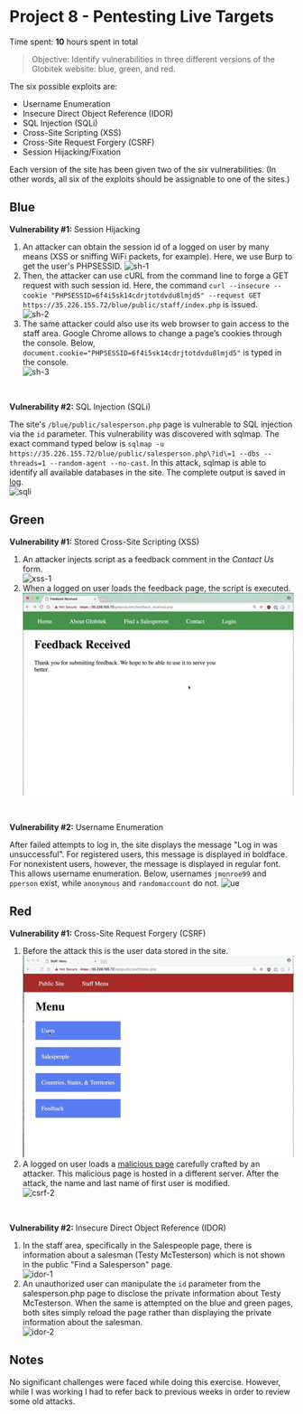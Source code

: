 # Project 8 - Pentesting Live Targets

Time spent: **10** hours spent in total

> Objective: Identify vulnerabilities in three different versions of the Globitek website: blue, green, and red.

The six possible exploits are:
* Username Enumeration
* Insecure Direct Object Reference (IDOR)
* SQL Injection (SQLi)
* Cross-Site Scripting (XSS)
* Cross-Site Request Forgery (CSRF)
* Session Hijacking/Fixation

Each version of the site has been given two of the six vulnerabilities. (In other words, all six of the exploits should be assignable to one of the sites.)



## Blue

**Vulnerability #1:** Session Hijacking

1. An attacker can obtain the session id of a logged on user by many means (XSS or sniffing WiFi packets, for example). Here, we use Burp to get the user's PHPSESSID. 
  ![sh-1](./blue/session-hijacking/sh-1.gif) 
2. Then, the attacker can use cURL from the command line to forge a GET request with such session id. Here, the command ```curl --insecure --cookie "PHPSESSID=6f4i5sk14cdrjtotdvdu8lmjd5" --request GET https://35.226.155.72/blue/public/staff/index.php``` is issued.   
  ![sh-2](./blue/session-hijacking/sh-2.gif)
3. The same attacker could also use its web browser to gain access to the staff area. Google Chrome allows to change a page’s cookies through the console. Below, ```document.cookie="PHPSESSID=6f4i5sk14cdrjtotdvdu8lmjd5"``` is typed in the console.  
  ![sh-3](./blue/session-hijacking/sh-3.gif)

<br>

**Vulnerability #2:** SQL Injection (SQLi)

The site's ```/blue/public/salesperson.php``` page is vulnerable to SQL injection via the ```id``` parameter. This vulnerability was discovered with sqlmap. The exact command typed below is ```sqlmap -u https://35.226.155.72/blue/public/salesperson.php\?id\=1 --dbs --threads=1 --random-agent --no-cast```. In this attack, sqlmap is able to identify all available databases in the site. The complete output is saved in [log](./blue/sqli/log).   
![sqli](./blue/sqli/sqli.gif)


 
## Green

**Vulnerability #1:** Stored Cross-Site Scripting (XSS)

1. An attacker injects script as a feedback comment in the *Contact Us* form.  
  ![xss-1](./green/xss/xss-1.gif)
2. When a logged on user loads the feedback page, the script is executed.  
  ![xss-2](./green/xss/xss-2.gif)

<br>

**Vulnerability #2:** Username Enumeration

After failed attempts to log in, the site displays the message "Log in was unsuccessful". For registered users, this message is displayed in boldface. For nonexistent users, however, the message is displayed in regular font. This allows username enumeration. Below, usernames ```jmonroe99``` and ```pperson``` exist, while ```anonymous``` and ```randomaccount``` do not.
![ue](./green/username-enumeration/ue.gif) 
 


## Red

**Vulnerability #1:** Cross-Site Request Forgery (CSRF)

1. Before the attack this is the user data stored in the site.  
  ![csrf-1](./red/csrf/csrf-1.gif)
2. A logged on user loads a [malicious page](./red/csrf/index.html) carefully crafted by an attacker. This malicious page is hosted in a different server. After the attack, the name and last name of first user is modified.  
  ![csrf-2](./red/csrf/csrf-2.gif)

<br>

**Vulnerability #2:** Insecure Direct Object Reference (IDOR)

1. In the staff area, specifically in the Salespeople page, there is information about a salesman (Testy McTesterson) which is not shown in the public "Find a Salesperson" page.  
  ![idor-1](./red/idor/idor-1.gif)
2. An unauthorized user can manipulate the ```id``` parameter from the salesperson.php page to disclose the private information about Testy McTesterson. When the same is attempted on the blue and green pages, both sites simply reload the page rather than displaying the private information about the salesman.  
  ![idor-2](./red/idor/idor-2.gif)


## Notes

No significant challenges were faced while doing this exercise. However, while I was working I had to refer back to previous weeks in order to review some old attacks.  

